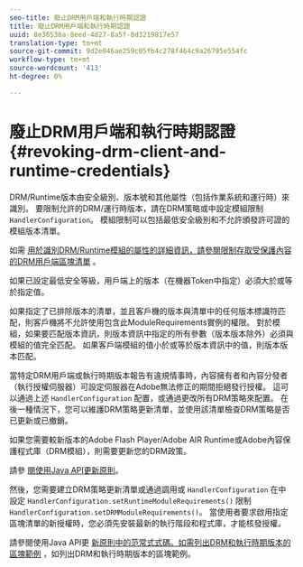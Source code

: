 ```yaml
---
seo-title: 廢止DRM用戶端和執行時期認證
title: 廢止DRM用戶端和執行時期認證
uuid: 8e36536a-8eed-4d27-8a5f-8d3219817e57
translation-type: tm+mt
source-git-commit: 9d2e046ae259c05fb4c278f464c9a26795e554fc
workflow-type: tm+mt
source-wordcount: '413'
ht-degree: 0%

---
```



# 廢止DRM用戶端和執行時期認證 {#revoking-drm-client-and-runtime-credentials}

DRM/Runtime版本由安全級別、版本號和其他屬性（包括作業系統和運行時）來識別。 要限制允許的DRM/運行時版本，請在DRM策略或中設定模組限制 `HandlerConfiguration`。 模組限制可以包括最低安全級別和不允許頒發許可證的模組版本清單。

如需 [用於識別DRM/Runtime模組的屬性的詳細資訊，請參閱限制存取受保護內容的DRM用戶端區塊清單](../../protecting-content/introduction/usage-rules/runtime-application-restrictions/blocklist-drm-clients.md) 。

如果已設定最低安全等級，用戶端上的版本（在機器Token中指定）必須大於或等於指定值。

如果指定了已排除版本的清單，並且客戶機的版本與清單中的任何版本標識符匹配，則客戶機將不允許使用包含此ModuleRequirements實例的權限。 對於模組，如果要匹配版本資訊，則版本資訊中指定的所有參數（版本版本除外）必須與模組的值完全匹配。 如果客戶端模組的值小於或等於版本資訊中的值，則版本版本匹配。

當特定DRM用戶端或執行時期版本報告有違規情事時，內容擁有者和內容分發者（執行授權伺服器）可設定伺服器在Adobe無法修正的期間拒絕發行授權。 這可以通過上述 `HandlerConfiguration` 配置，或通過更改所有DRM策略來配置。 在後一種情況下，您可以維護DRM策略更新清單，並使用該清單檢查DRM策略是否已更新或已撤銷。

如果您需要較新版本的Adobe Flash Player/Adobe AIR Runtime或Adobe內容保護程式庫（DRM模組），則需要更新您的DRM政策。

請參 [閱使用Java API更新原則](../../protecting-content/working-policies-overview/updating-policy-using-java-api.md)。

然後，您需要建立DRM策略更新清單或通過調用或 `HandlerConfiguration` 在中設定 `HandlerConfiguration.setRuntimeModuleRequirements()` 限制 `HandlerConfiguration.setDRMModuleRequirements()`。 當使用者要求啟用指定區塊清單的新授權時，您必須先安裝最新的執行階段和程式庫，才能核發授權。

請參閱使用Java API更 [新原則中的范常式式碼。如需列出DRM和執行時期版本的區塊範例](../../protecting-content/working-policies-overview/updating-policy-using-java-api.md) ，如列出DRM和執行時期版本的區塊範例。
